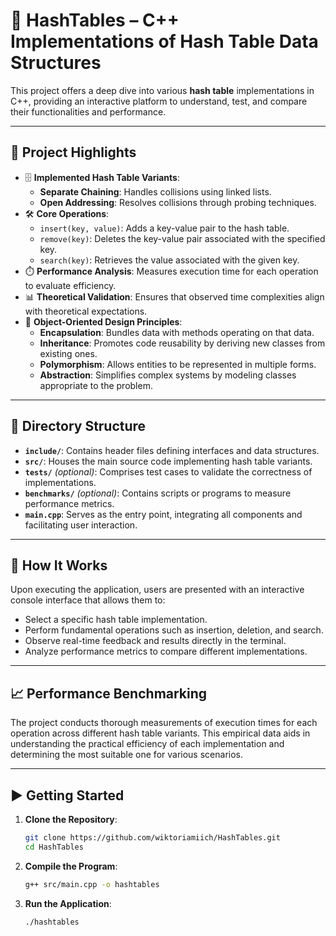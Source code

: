 # 🔑 HashTables – C++ Implementations of Hash Table Data Structures

This project offers a deep dive into various **hash table** implementations in C++, providing an interactive platform to understand, test, and compare their functionalities and performance.

---

## 🧩 Project Highlights

- 🗄️ **Implemented Hash Table Variants**:
  - **Separate Chaining**: Handles collisions using linked lists.
  - **Open Addressing**: Resolves collisions through probing techniques.
- 🛠️ **Core Operations**:
  - `insert(key, value)`: Adds a key-value pair to the hash table.
  - `remove(key)`: Deletes the key-value pair associated with the specified key.
  - `search(key)`: Retrieves the value associated with the given key.
- ⏱️ **Performance Analysis**: Measures execution time for each operation to evaluate efficiency.
- 📊 **Theoretical Validation**: Ensures that observed time complexities align with theoretical expectations.
- 🧰 **Object-Oriented Design Principles**:
  - **Encapsulation**: Bundles data with methods operating on that data.
  - **Inheritance**: Promotes code reusability by deriving new classes from existing ones.
  - **Polymorphism**: Allows entities to be represented in multiple forms.
  - **Abstraction**: Simplifies complex systems by modeling classes appropriate to the problem.

---

## 📂 Directory Structure

- **`include/`**: Contains header files defining interfaces and data structures.
- **`src/`**: Houses the main source code implementing hash table variants.
- **`tests/`** *(optional)*: Comprises test cases to validate the correctness of implementations.
- **`benchmarks/`** *(optional)*: Contains scripts or programs to measure performance metrics.
- **`main.cpp`**: Serves as the entry point, integrating all components and facilitating user interaction.

---

## 🧪 How It Works

Upon executing the application, users are presented with an interactive console interface that allows them to:

- Select a specific hash table implementation.
- Perform fundamental operations such as insertion, deletion, and search.
- Observe real-time feedback and results directly in the terminal.
- Analyze performance metrics to compare different implementations.

---

## 📈 Performance Benchmarking

The project conducts thorough measurements of execution times for each operation across different hash table variants. This empirical data aids in understanding the practical efficiency of each implementation and determining the most suitable one for various scenarios.

---

## ▶️ Getting Started

1. **Clone the Repository**:

   ```bash
   git clone https://github.com/wiktoriamiich/HashTables.git
   cd HashTables

2. **Compile the Program**:

   ```bash
   g++ src/main.cpp -o hashtables

3. **Run the Application**:

   ```bash
   ./hashtables

